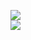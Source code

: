[![](https://img.shields.io/badge/Made%20With-Github%20Spray-lightgrey.svg?style=for-the-badge&logo=github)](https://github.com/Annihil/github-spray#10908)  
[![](https://i.imgur.com/2DrTn0Z.gif)](https://github.com/Annihil/github-spray)